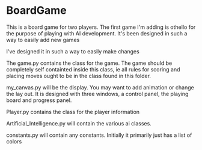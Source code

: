 # BoardGame
This is a board game for two players.  The first game I'm adding is othello for the purpose of playing with AI development.  It's been designed in such a way to easily add new games

I've designed it in such a way to easily make changes

The game.py contains the class for the game.  The game should be completely self containted inside this class, ie all rules for scoring and placing moves ought to be in the class found in this folder.  

my_canvas.py will be the display.  You may want to add animation or change the lay out.  It is designed with three windows, a control panel, the playing board and progress panel.  

Player.py contains the class for the player information

Artificial_Intelligence.py will contain the various ai classes.  

constants.py will contain any constants.  Initially it primarily just has a list of colors

